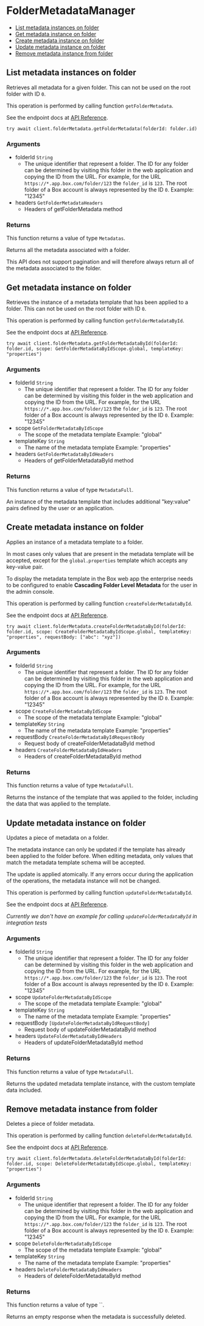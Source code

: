 # FolderMetadataManager


- [List metadata instances on folder](#list-metadata-instances-on-folder)
- [Get metadata instance on folder](#get-metadata-instance-on-folder)
- [Create metadata instance on folder](#create-metadata-instance-on-folder)
- [Update metadata instance on folder](#update-metadata-instance-on-folder)
- [Remove metadata instance from folder](#remove-metadata-instance-from-folder)

## List metadata instances on folder

Retrieves all metadata for a given folder. This can not be used on the root
folder with ID `0`.

This operation is performed by calling function `getFolderMetadata`.

See the endpoint docs at
[API Reference](https://developer.box.com/reference/get-folders-id-metadata/).

<!-- sample get_folders_id_metadata -->
```
try await client.folderMetadata.getFolderMetadata(folderId: folder.id)
```

### Arguments

- folderId `String`
  - The unique identifier that represent a folder.  The ID for any folder can be determined by visiting this folder in the web application and copying the ID from the URL. For example, for the URL `https://*.app.box.com/folder/123` the `folder_id` is `123`.  The root folder of a Box account is always represented by the ID `0`. Example: "12345"
- headers `GetFolderMetadataHeaders`
  - Headers of getFolderMetadata method


### Returns

This function returns a value of type `Metadatas`.

Returns all the metadata associated with a folder.

This API does not support pagination and will therefore always return
all of the metadata associated to the folder.


## Get metadata instance on folder

Retrieves the instance of a metadata template that has been applied to a
folder. This can not be used on the root folder with ID `0`.

This operation is performed by calling function `getFolderMetadataById`.

See the endpoint docs at
[API Reference](https://developer.box.com/reference/get-folders-id-metadata-id-id/).

<!-- sample get_folders_id_metadata_id_id -->
```
try await client.folderMetadata.getFolderMetadataById(folderId: folder.id, scope: GetFolderMetadataByIdScope.global, templateKey: "properties")
```

### Arguments

- folderId `String`
  - The unique identifier that represent a folder.  The ID for any folder can be determined by visiting this folder in the web application and copying the ID from the URL. For example, for the URL `https://*.app.box.com/folder/123` the `folder_id` is `123`.  The root folder of a Box account is always represented by the ID `0`. Example: "12345"
- scope `GetFolderMetadataByIdScope`
  - The scope of the metadata template Example: "global"
- templateKey `String`
  - The name of the metadata template Example: "properties"
- headers `GetFolderMetadataByIdHeaders`
  - Headers of getFolderMetadataById method


### Returns

This function returns a value of type `MetadataFull`.

An instance of the metadata template that includes
additional "key:value" pairs defined by the user or
an application.


## Create metadata instance on folder

Applies an instance of a metadata template to a folder.

In most cases only values that are present in the metadata template
will be accepted, except for the `global.properties` template which accepts
any key-value pair.

To display the metadata template in the Box web app the enterprise needs to be
configured to enable **Cascading Folder Level Metadata** for the user in the
admin console.

This operation is performed by calling function `createFolderMetadataById`.

See the endpoint docs at
[API Reference](https://developer.box.com/reference/post-folders-id-metadata-id-id/).

<!-- sample post_folders_id_metadata_id_id -->
```
try await client.folderMetadata.createFolderMetadataById(folderId: folder.id, scope: CreateFolderMetadataByIdScope.global, templateKey: "properties", requestBody: ["abc": "xyz"])
```

### Arguments

- folderId `String`
  - The unique identifier that represent a folder.  The ID for any folder can be determined by visiting this folder in the web application and copying the ID from the URL. For example, for the URL `https://*.app.box.com/folder/123` the `folder_id` is `123`.  The root folder of a Box account is always represented by the ID `0`. Example: "12345"
- scope `CreateFolderMetadataByIdScope`
  - The scope of the metadata template Example: "global"
- templateKey `String`
  - The name of the metadata template Example: "properties"
- requestBody `CreateFolderMetadataByIdRequestBody`
  - Request body of createFolderMetadataById method
- headers `CreateFolderMetadataByIdHeaders`
  - Headers of createFolderMetadataById method


### Returns

This function returns a value of type `MetadataFull`.

Returns the instance of the template that was applied to the folder,
including the data that was applied to the template.


## Update metadata instance on folder

Updates a piece of metadata on a folder.

The metadata instance can only be updated if the template has already been
applied to the folder before. When editing metadata, only values that match
the metadata template schema will be accepted.

The update is applied atomically. If any errors occur during the
application of the operations, the metadata instance will not be changed.

This operation is performed by calling function `updateFolderMetadataById`.

See the endpoint docs at
[API Reference](https://developer.box.com/reference/put-folders-id-metadata-id-id/).

*Currently we don't have an example for calling `updateFolderMetadataById` in integration tests*

### Arguments

- folderId `String`
  - The unique identifier that represent a folder.  The ID for any folder can be determined by visiting this folder in the web application and copying the ID from the URL. For example, for the URL `https://*.app.box.com/folder/123` the `folder_id` is `123`.  The root folder of a Box account is always represented by the ID `0`. Example: "12345"
- scope `UpdateFolderMetadataByIdScope`
  - The scope of the metadata template Example: "global"
- templateKey `String`
  - The name of the metadata template Example: "properties"
- requestBody `[UpdateFolderMetadataByIdRequestBody]`
  - Request body of updateFolderMetadataById method
- headers `UpdateFolderMetadataByIdHeaders`
  - Headers of updateFolderMetadataById method


### Returns

This function returns a value of type `MetadataFull`.

Returns the updated metadata template instance, with the
custom template data included.


## Remove metadata instance from folder

Deletes a piece of folder metadata.

This operation is performed by calling function `deleteFolderMetadataById`.

See the endpoint docs at
[API Reference](https://developer.box.com/reference/delete-folders-id-metadata-id-id/).

<!-- sample delete_folders_id_metadata_id_id -->
```
try await client.folderMetadata.deleteFolderMetadataById(folderId: folder.id, scope: DeleteFolderMetadataByIdScope.global, templateKey: "properties")
```

### Arguments

- folderId `String`
  - The unique identifier that represent a folder.  The ID for any folder can be determined by visiting this folder in the web application and copying the ID from the URL. For example, for the URL `https://*.app.box.com/folder/123` the `folder_id` is `123`.  The root folder of a Box account is always represented by the ID `0`. Example: "12345"
- scope `DeleteFolderMetadataByIdScope`
  - The scope of the metadata template Example: "global"
- templateKey `String`
  - The name of the metadata template Example: "properties"
- headers `DeleteFolderMetadataByIdHeaders`
  - Headers of deleteFolderMetadataById method


### Returns

This function returns a value of type ``.

Returns an empty response when the metadata is
successfully deleted.


